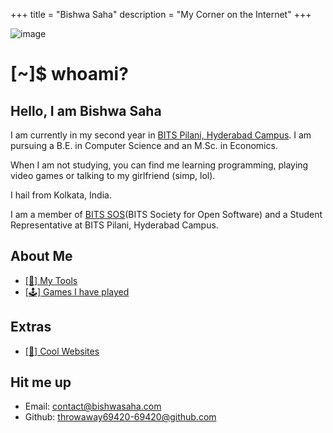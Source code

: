 +++
title = "Bishwa Saha"
description = "My Corner on the Internet"
+++

![image](https://mir-s3-cdn-cf.behance.net/project_modules/max_1200/e7d2bd61228185.5a67a07360e75.gif)

# [~]$ whoami?

## Hello, I am Bishwa Saha

I am currently in my second year in [BITS Pilani, Hyderabad Campus](https://www.bits-pilani.ac.in/hyderabad/). I am pursuing a B.E. in Computer Science and an M.Sc. in Economics.

When I am not studying, you can find me learning programming, playing video games or talking to my girlfriend (simp, lol).

I hail from Kolkata, India.

I am a member of [BITS SOS](https://bits-sos.github.io/)(BITS Society for Open Software) and a Student Representative at BITS Pilani, Hyderabad Campus.

## About Me

- [[🔧] My Tools](/more/tools)
- [[🕹️] Games I have played](/more/games)

## Extras

- [[🔗] Cool Websites](/more/links)

## Hit me up

- Email: [contact@bishwasaha.com](mailto:contact@bishwasaha.com)
- Github: [throwaway69420-69420@github.com](https://github.com/throwaway69420-69420/)
